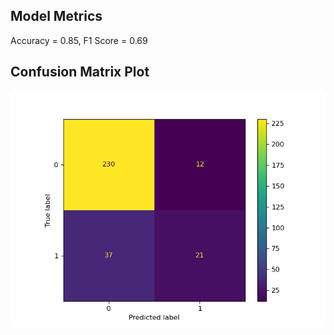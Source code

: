## Model Metrics

Accuracy = 0.85, F1 Score = 0.69

## Confusion Matrix Plot
![Confusion Matrix](model_results.png)
